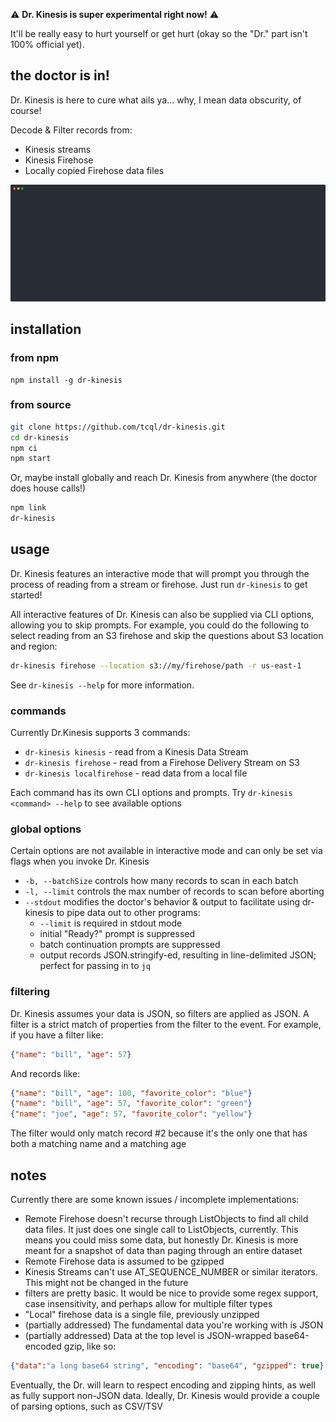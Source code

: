 
⚠️ **Dr. Kinesis is super experimental right now!** ⚠️

It'll be really easy to hurt yourself or get hurt (okay so the "Dr." part isn't 100% official yet).

## the doctor is in!

Dr. Kinesis is here to cure what ails ya... why, I mean data obscurity, of course!

Decode & Filter records from:

- Kinesis streams
- Kinesis Firehose
- Locally copied Firehose data files


![](https://github.com/tcql/dr-kinesis/raw/main/assets/example.svg)



## installation

### from npm

```
npm install -g dr-kinesis
```



### from source

```sh
git clone https://github.com/tcql/dr-kinesis.git
cd dr-kinesis
npm ci
npm start
```

Or, maybe install globally and reach Dr. Kinesis from anywhere (the doctor does house calls!)

```sh
npm link
dr-kinesis
```



## usage

Dr. Kinesis features an interactive mode that will prompt you through the process of reading from a stream or firehose. Just run `dr-kinesis` to get started!

All interactive features of Dr. Kinesis can also be supplied via CLI options, allowing you to skip prompts. For example, you could do the following to select reading from an S3 firehose and skip the questions about S3 location and region:

```sh
dr-kinesis firehose --location s3://my/firehose/path -r us-east-1
```

See `dr-kinesis --help` for more information.



### commands

Currently Dr.Kinesis supports 3 commands:

- `dr-kinesis kinesis` - read from a Kinesis Data Stream
- `dr-kinesis firehose` - read from  a Firehose Delivery Stream on S3
- `dr-kinesis localfirehose` - read data from a local file

Each command has its own CLI options and prompts. Try `dr-kinesis <command> --help` to see available options



### global options

Certain options are not available in interactive mode and can only be set via flags when you invoke Dr. Kinesis

- `-b, --batchSize` controls how many records to scan in each batch
- `-l, --limit` controls the max number of records to scan before aborting
- `--stdout` modifies the doctor's behavior & output to facilitate using dr-kinesis to pipe data out to other programs:
  - `--limit` is required in stdout mode
  - initial "Ready?" prompt is suppressed
  - batch continuation prompts are suppressed
  - output records JSON.stringify-ed, resulting in line-delimited JSON; perfect for passing in to `jq`

### filtering

Dr. Kinesis assumes your data is JSON, so filters are applied as JSON. A filter is a strict match of properties from the filter to the event. For example, if you have a filter like:

```json
{"name": "bill", "age": 57}
```

And records like:

```json
{"name": "bill", "age": 100, "favorite_color": "blue"}
{"name": "bill", "age": 57, "favorite_color": "green"}
{"name": "joe", "age": 57, "favorite_color": "yellow"}
```

The filter would only match record #2 because it's the only one that has both a matching name and a matching age



## notes

Currently there are some known issues / incomplete implementations:

- Remote Firehose doesn't recurse through ListObjects to find all child data files. It just does one single call to ListObjects, currently. This means you could miss some data, but honestly Dr. Kinesis is more meant for a snapshot of data than paging through an entire dataset
- Remote Firehose data is assumed to be gzipped
- Kinesis Streams can't use AT_SEQUENCE_NUMBER or similar iterators. This might not be changed in the future
- filters are pretty basic. It would be nice to provide some regex support, case insensitivity, and perhaps allow for multiple filter types
- "Local" firehose data is a single file, previously unzipped
- (partially addressed) The fundamental data you're working with is JSON
- (partially addressed) Data at the top level is JSON-wrapped base64-encoded gzip, like so:
```json
{"data":"a long base64 string", "encoding": "base64", "gzipped": true}
```

Eventually, the Dr. will learn to respect encoding and zipping hints, as well as fully support non-JSON data. Ideally, Dr. Kinesis would provide a couple of parsing options, such as CSV/TSV
